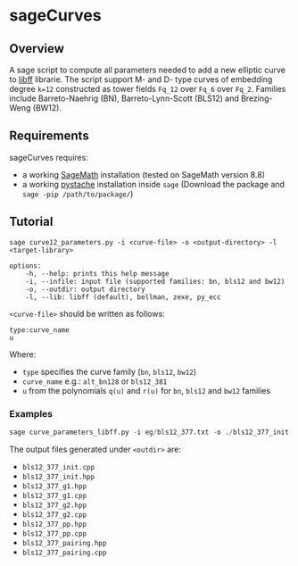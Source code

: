# sageCurves
## Overview
A sage script to compute all parameters needed to add a new elliptic curve to [libff](https://github.com/EYBlockchain/zk-swap-libff) librarie. The script support M- and D- type curves of embedding degree `k=12` constructed as tower fields `Fq_12` over `Fq_6` over `Fq_2`. Families include Barreto-Naehrig (BN), Barreto-Lynn-Scott (BLS12) and Brezing-Weng (BW12).

## Requirements
sageCurves requires:
+ a working [SageMath](http://www.sagemath.org) installation (tested on SageMath version 8.8)
+ a working [pystache](https://github.com/defunkt/pystache) installation inside `sage` (Download the package and `sage -pip /path/to/package/`)

## Tutorial
```
sage curve12_parameters.py -i <curve-file> -o <output-directory> -l <target-library> 
```
```
options:
    -h, --help: prints this help message
    -i, --infile: input file (supported families: bn, bls12 and bw12) 
    -o, --outdir: output directory
    -l, --lib: libff (default), bellman, zexe, py_ecc
```
`<curve-file>` should be written as follows:
```
type:curve_name
u
```
Where: 
+ `type` specifies the curve family (`bn`, `bls12`, `bw12`)
+ `curve_name` e.g.: `alt_bn128` or `bls12_381`
+ `u` from the polynomials `q(u)` and `r(u)` for `bn`, `bls12` and `bw12` families

### Examples
```python
sage curve_parameters_libff.py -i eg/bls12_377.txt -o ./bls12_377_init.cpp -l libff
```
The output files generated under `<outdir>` are:
+ `bls12_377_init.cpp`
+ `bls12_377_init.hpp`
+ `bls12_377_g1.hpp`
+ `bls12_377_g1.cpp`
+ `bls12_377_g2.hpp`
+ `bls12_377_g2.cpp`
+ `bls12_377_pp.hpp`
+ `bls12_377_pp.cpp`
+ `bls12_377_pairing.hpp`
+ `bls12_377_pairing.cpp`
 
